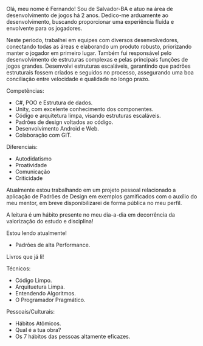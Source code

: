 Olá, meu nome é Fernando! Sou de Salvador-BA e atuo na área de desenvolvimento de jogos há 2 anos. Dedico-me arduamente ao desenvolvimento, buscando proporcionar uma experiência fluída e envolvente para os jogadores.

Neste período, trabalhei em equipes com diversos desenvolvedores, conectando todas as áreas e elaborando um produto robusto, priorizando manter o jogador em primeiro lugar. Também fui responsável pelo desenvolvimento de estruturas complexas e pelas principais funções de jogos grandes. Desenvolvi estruturas escaláveis, garantindo que padrões estruturais fossem criados e seguidos no processo, assegurando uma boa conciliação entre velocidade e qualidade no longo prazo.

Competências:
- C#, POO e Estrutura de dados.
- Unity, com excelente conhecimento dos componentes.
- Código e arquitetura limpa, visando estruturas escaláveis.
- Padrões de design voltados ao código.
- Desenvolvimento Android e Web.
- Colaboração com GIT.

Diferenciais:
- Autodidatismo
- Proatividade
- Comunicação
- Criticidade

Atualmente estou trabalhando em um projeto pessoal relacionado a aplicação de Padrões de Design em exemplos gamificados com o auxílio do meu mentor, em breve disponibilizarei de forma pública no meu perfil.

A leitura é um hábito presente no meu dia-a-dia em decorrência da valorização do estudo e disciplina!

Estou lendo atualmente!
- Padrões de alta Performance.

Livros que já li!

Técnicos:
- Código Limpo.
- Arquituetura Limpa.
- Entendendo Algoritmos.
- O Programador Pragmático.

Pessoais/Culturais:
- Hábitos Atômicos.
- Qual é a tua obra?
- Os 7 hábitos das pessoas altamente eficazes.
